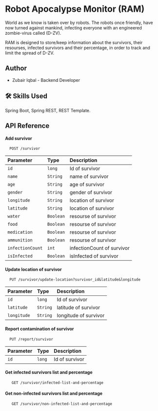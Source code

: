 # Robot Apocalypse Monitor (RAM)

World as we know is taken over by robots.
The robots once friendly, have now turned against mankind,
infecting everyone with an engineered zombie-virus called (D-ZV).

RAM is designed to store/keep information about the survivors, their resourses, infected survivors and their percentage, in order to track and limit the spread of D-ZV.

## Author

- Zubair Iqbal - Backend Developer

## 🛠 Skills Used
Spring Boot, Spring REST, REST Template.

## API Reference

#### Add survivor

```http
  POST /survivor
```
| Parameter | Type     | Description                       |
| :-------- | :------- | :-------------------------------- |
| `id`      | `long` | Id of survivor |
| `name`      | `String` | name of survivor |
| `age`      | `String` | age of survivor |
| `gender`      | `String` | gender of survivor |
| `longitude`      | `String` | location of survivor |
| `latitude`      | `String` | location of survivor |
| `water`      | `Boolean` | resourse of survivor |
| `food`      | `Boolean` | resourse of survivor |
| `medication`      | `Boolean` | resourse of survivor |
| `ammunition`      | `Boolean` | resourse of survivor |
| `infectionCount`      | `int` | infectionCount of survivor |
| `isInfected`      | `Boolean` | isInfected of survivor |

#### Update location of survivor

```http
  PUT /survivor/update-location?survivor_id&latitude&longitude
```
| Parameter | Type     | Description                       |
| :-------- | :------- | :-------------------------------- |
| `id`      | `long` | Id of survivor |
| `latitude`      | `String` | latitude of survivor |
| `longitude`      | `String` | longitude of survivor |

#### Report contamination of survivor

```http
  PUT /report/survivor
```

| Parameter | Type     | Description                       |
| :-------- | :------- | :-------------------------------- |
| `id`      | `long` | Id of survivor |

#### Get infected survivors list and percentage

```http
   GET /survivor/infected-list-and-percentage
```
#### Get non-infected survivors list and percentage

```http
   GET /survivor/non-infected-list-and-percentage
```

